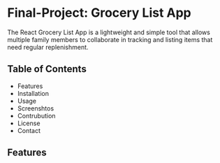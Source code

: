 # Final-Project: Grocery List App

The React Grocery List App is a lightweight and simple tool that allows multiple family members to collaborate in tracking and listing items that need regular replenishment.

## Table of Contents

- Features
- Installation
- Usage
- Screenshtos
- Contrubution
- License
- Contact

## Features
